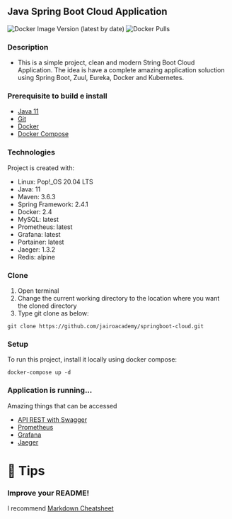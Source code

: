 <p align="center">
  <h2>Java Spring Boot Cloud Application</h2>
</p>

<img alt="Docker Image Version (latest by date)" src="https://img.shields.io/docker/v/jairosoares/springboot-cloud">
<img alt="Docker Pulls" src="https://img.shields.io/docker/pulls/jairosoares/springboot-cloud">

### Description
- This is a simple project, clean and modern String Boot Cloud Application. The idea is have a complete amazing application soluction using Spring Boot, Zuul, Eureka, Docker and Kubernetes.

### Prerequisite to build e install 
- [Java 11](https://adoptopenjdk.net/index.html)
- [Git](https://git-scm.com/book/en/v2/Getting-Started-Installing-Git)
- [Docker](https://docs.docker.com/engine/install/)  
- [Docker Compose](https://docs.docker.com/compose/install/)  

### Technologies
Project is created with:
* Linux: Pop!_OS 20.04 LTS
* Java: 11
* Maven: 3.6.3
* Spring Framework: 2.4.1
* Docker: 2.4
* MySQL: latest
* Prometheus: latest
* Grafana: latest
* Portainer: latest
* Jaeger: 1.3.2
* Redis: alpine

### Clone 
1. Open terminal
2. Change the current working directory to the location where you want the cloned directory
3. Type git clone as below:
```
git clone https://github.com/jairoacademy/springboot-cloud.git
```

### Setup
To run this project, install it locally using docker compose:
```
docker-compose up -d
```

### Application is running...
Amazing things that can be accessed
- [API REST with Swagger](http://localhost:8080/swagger-ui.html)
- [Prometheus](http://localhost:9090)
- [Grafana](http://localhost:3000)
- [Jaeger](http://localhost:16686/search)

# 🚀 Tips 
### Improve your README!
I recommend [Markdown Cheatsheet](https://github.com/adam-p/markdown-here/wiki/Markdown-Cheatsheet)
